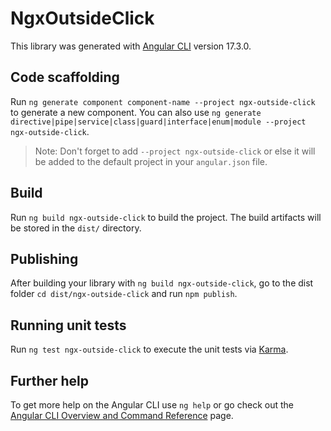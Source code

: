 # NgxOutsideClick

This library was generated with [Angular CLI](https://github.com/angular/angular-cli) version 17.3.0.

## Code scaffolding

Run `ng generate component component-name --project ngx-outside-click` to generate a new component. You can also use `ng generate directive|pipe|service|class|guard|interface|enum|module --project ngx-outside-click`.
> Note: Don't forget to add `--project ngx-outside-click` or else it will be added to the default project in your `angular.json` file. 

## Build

Run `ng build ngx-outside-click` to build the project. The build artifacts will be stored in the `dist/` directory.

## Publishing

After building your library with `ng build ngx-outside-click`, go to the dist folder `cd dist/ngx-outside-click` and run `npm publish`.

## Running unit tests

Run `ng test ngx-outside-click` to execute the unit tests via [Karma](https://karma-runner.github.io).

## Further help

To get more help on the Angular CLI use `ng help` or go check out the [Angular CLI Overview and Command Reference](https://angular.io/cli) page.
